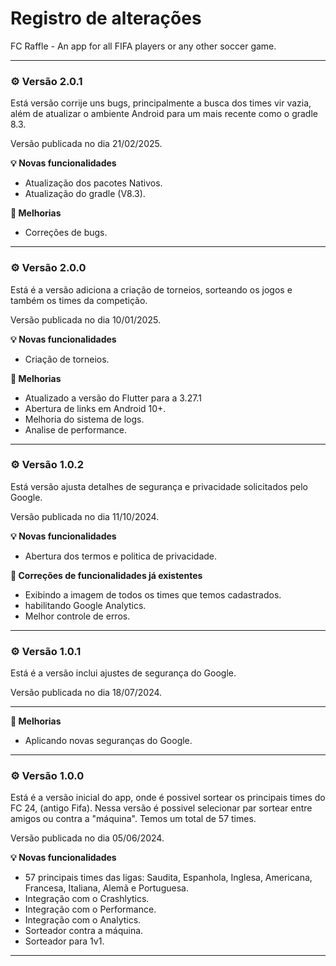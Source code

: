 # Registro de alterações

FC Raffle - An app for all FIFA players or any other soccer game.

---

### :gear: Versão 2.0.1

Está versão corrije uns bugs, principalmente a busca dos times vir vazia, além de atualizar o ambiente Android para um mais recente como o gradle 8.3.

Versão publicada no dia 21/02/2025.

**:bulb: Novas funcionalidades**

<ul>
    <li>Atualização dos pacotes Nativos.</li>
    <li>Atualização do gradle (V8.3).</li>
</ul>

**:star2: Melhorias**

<ul>
    <li>Correções de bugs.</li>
</ul>

---

### :gear: Versão 2.0.0

Está é a versão adiciona a criação de torneios, sorteando os jogos e também os times da competição.

Versão publicada no dia 10/01/2025.

**:bulb: Novas funcionalidades**

<ul>
    <li>Criação de torneios.</li>
</ul>

**:star2: Melhorias**

<ul>
    <li>Atualizado a versão do Flutter para a 3.27.1</li>
    <li>Abertura de links em Android 10+.</li>
    <li>Melhoria do sistema de logs.</li>
    <li>Analise de performance.</li>
</ul>

---

### :gear: Versão 1.0.2

Está versão ajusta detalhes de segurança e privacidade solicitados pelo Google.

Versão publicada no dia 11/10/2024.

**:bulb: Novas funcionalidades**

<ul>
    <li>Abertura dos termos e politica de privacidade.</li>
</ul>

**:bug: Correções de funcionalidades já existentes**

<ul>
    <li>Exibindo a imagem de todos os times que temos cadastrados.</li>
    <li>habilitando Google Analytics.</li>
    <li>Melhor controle de erros.</li>
</ul>

---

### :gear: Versão 1.0.1

Está é a versão inclui ajustes de segurança do Google.

Versão publicada no dia 18/07/2024.

---

**:star2: Melhorias**

<ul>
    <li>Aplicando novas seguranças do Google.</li>
</ul>

---

### :gear: Versão 1.0.0

Está é a versão inicial do app, onde é possivel sortear os principais times do FC 24, (antigo Fifa).
Nessa versão é possivel selecionar par sortear entre amigos ou contra a "máquina".
Temos um total de 57 times.

Versão publicada no dia 05/06/2024.

**:bulb: Novas funcionalidades**

<ul>
    <li>57 principais times das ligas: Saudita, Espanhola, Inglesa, Americana, Francesa, Italiana, Alemã e Portuguesa.</li>
    <li>Integração com o Crashlytics.</li>
    <li>Integração com o Performance.</li>    
    <li>Integração com o Analytics.</li>    
    <li>Sorteador contra a máquina.</li>
    <li>Sorteador para 1v1.</li>
</ul>

---